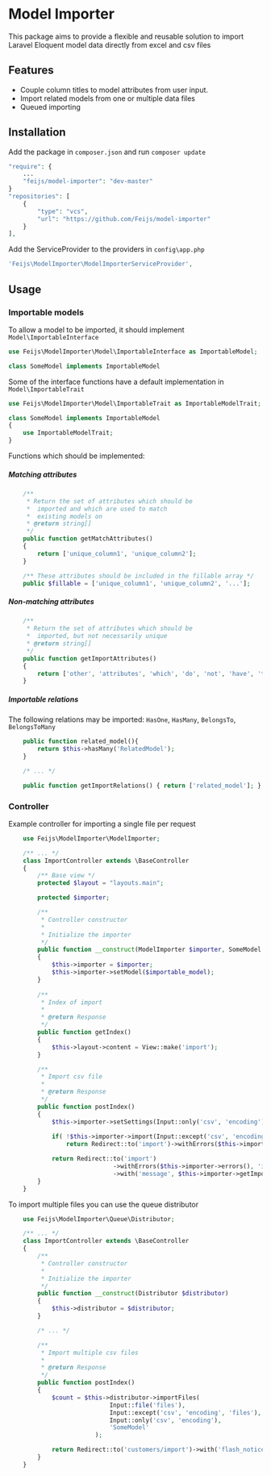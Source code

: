 # Model Importer

This package aims to provide a flexible and reusable solution to import Laravel Eloquent model data directly from excel and csv files

## Features

* Couple column titles to model attributes from user input.
* Import related models from one or multiple data files
* Queued importing

## Installation

Add the package in `composer.json` and run `composer update`

```php
"require": {
	...
	"feijs/model-importer": "dev-master"
}
"repositories": [ 
	{
		"type": "vcs",
        "url": "https://github.com/Feijs/model-importer" 
    }
],
```

Add the ServiceProvider to the providers in `config\app.php`

```php
'Feijs\ModelImporter\ModelImporterServiceProvider',
```

## Usage

### Importable models

To allow a model to be imported, it should implement `Model\ImportableInterface`

```php
use Feijs\ModelImporter\Model\ImportableInterface as ImportableModel;

class SomeModel implements ImportableModel
```

Some of the interface functions have a default implementation in `Model\ImportableTrait`

```php
use Feijs\ModelImporter\Model\ImportableTrait as ImportableModelTrait;

class SomeModel implements ImportableModel
{
	use ImportableModelTrait;
}
```

Functions which should be implemented:

##### Matching attributes

```php
	/**
	 * Return the set of attributes which should be
	 *  imported and which are used to match 
	 *  existing models on
	 * @return string[]
	 */
	public function getMatchAttributes() 
	{ 
		return ['unique_column1', 'unique_column2'];
	}

	/** These attributes should be included in the fillable array */
	public $fillable = ['unique_column1', 'unique_column2', '...'];
```

##### Non-matching attributes

```php
	/**
	 * Return the set of attributes which should be
	 *  imported, but not necessarily unique
	 * @return string[]
	 */
	public function getImportAttributes()
	{ 
		return ['other', 'attributes', 'which', 'do', 'not', 'have', 'to', 'be', 'unique'];
	}		
```

##### Importable relations

The following relations may be imported: `HasOne`, `HasMany`, `BelongsTo`, `BelongsToMany`

```php
    public function related_model(){
        return $this->hasMany('RelatedModel');
    }

	/* ... */

	public function getImportRelations() { return ['related_model']; }
```

### Controller

Example controller for importing a single file per request

```php
	use Feijs\ModelImporter\ModelImporter;

	/** ... */
	class ImportController extends \BaseController 
	{
		/** Base view */
		protected $layout = "layouts.main";

		protected $importer;

		/**
	     * Controller constructor
	     *
	     * Initialize the importer
	     */
		public function __construct(ModelImporter $importer, SomeModel $importable_model)
		{
	    	$this->importer = $importer;
	    	$this->importer->setModel($importable_model);
		}
		
		/**
		 * Index of import
		 *
		 * @return Response
		 */
		public function getIndex()
		{
			$this->layout->content = View::make('import');
		}

		/**
		 * Import csv file
		 *
		 * @return Response
		 */
		public function postIndex()
		{
			$this->importer->setSettings(Input::only('csv', 'encoding'));
			
			if( !$this->importer->import(Input::except('csv', 'encoding')) )
				return Redirect::to('import')->withErrors($this->importer->validationErrors(), 'validation');

			return Redirect::to('import')
							 ->withErrors($this->importer->errors(), 'import')
							 ->with('message', $this->importer->getImported());
		}
	}
```

To import multiple files you can use the queue distributor

```php
	use Feijs\ModelImporter\Queue\Distributor;

	/** ... */
	class ImportController extends \BaseController 
	{
		/**
	     * Controller constructor
	     *
	     * Initialize the importer
	     */
		public function __construct(Distributor $distributor)
		{
	    	$this->distributor = $distributor;
		}

		/* ... */

		/**
		 * Import multiple csv files
		 *
		 * @return Response
		 */
		public function postIndex()
		{
			$count = $this->distributor->importFiles(
							Input::file('files'), 
							Input::except('csv', 'encoding', 'files'),
							Input::only('csv', 'encoding'),
							'SomeModel'
						);

			return Redirect::to('customers/import')->with('flash_notice', $count . ' files worden geimporteerd.');
		}
	}
```